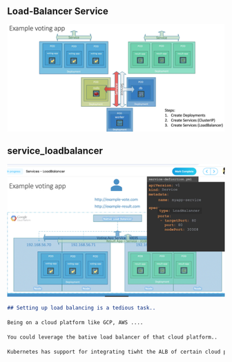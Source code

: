 ## Load-Balancer Service 
![load_balancer](https://github.com/sheyijojo/Docker_CERT/blob/main/_assets/example-voting-app.png?raw=true)


## service_loadbalancer
![service_load_balancer](https://github.com/sheyijojo/Docker_CERT/blob/main/_assets/service_loadbalancer.png?raw=true)
```md
## Setting up load balancing is a tedious task..

Being on a cloud platform like GCP, AWS ....

You could leverage the bative load balancer of that cloud platform..

Kubernetes has support for integrating tiwht the ALB of certain cloud platform 


```